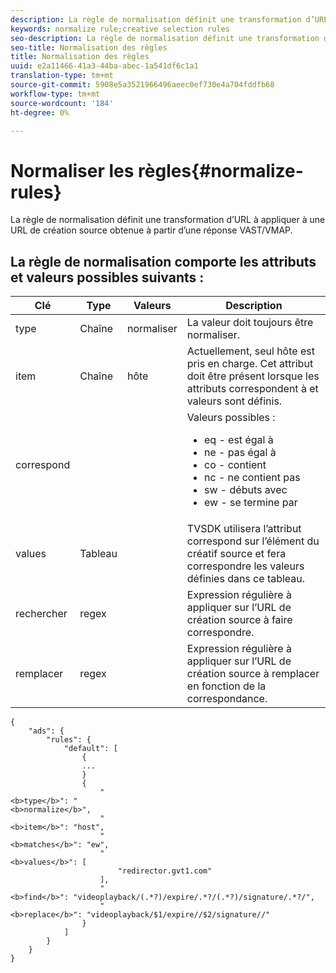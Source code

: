 ```yaml
---
description: La règle de normalisation définit une transformation d’URL à appliquer à une URL de création source obtenue à partir d’une réponse VAST/VMAP.
keywords: normalize rule;creative selection rules
seo-description: La règle de normalisation définit une transformation d’URL à appliquer à une URL de création source obtenue à partir d’une réponse VAST/VMAP.
seo-title: Normalisation des règles
title: Normalisation des règles
uuid: e2a11466-41a3-44ba-abec-1a541df6c1a1
translation-type: tm+mt
source-git-commit: 5908e5a3521966496aeec0ef730e4a704fddfb68
workflow-type: tm+mt
source-wordcount: '184'
ht-degree: 0%

---
```



# Normaliser les règles{#normalize-rules}

La règle de normalisation définit une transformation d’URL à appliquer à une URL de création source obtenue à partir d’une réponse VAST/VMAP.

## La règle de normalisation comporte les attributs et valeurs possibles suivants :

<table id="table_ljp_tgx_hz">  
 <thead> 
  <tr> 
   <th class="entry"> Clé</th> 
   <th class="entry"> Type</th> 
   <th class="entry"> Valeurs</th> 
   <th class="entry"> Description</th> 
  </tr> 
 </thead>
 <tbody> 
  <tr> 
   <td><span class="codeph"> type</span></td> 
   <td><span class="codeph"> Chaîne</span></td> 
   <td><span class="codeph"> normaliser</span></td> 
   <td>La valeur doit toujours être <span class="codeph"> normaliser</span>.</td> 
  </tr> 
  <tr> 
   <td><span class="codeph"> item</span></td> 
   <td><span class="codeph"> Chaîne</span></td> 
   <td><span class="codeph"> hôte</span></td> 
   <td>Actuellement, seul <span class="codeph"> hôte</span> est pris en charge. Cet attribut doit être présent lorsque les attributs <span class="codeph"> correspondent à </span> et <span class="codeph"> valeurs</span> sont définis.</td> 
  </tr> 
  <tr> 
   <td><span class="codeph"> correspond</span></td> 
   <td></td> 
   <td></td> 
   <td>Valeurs possibles :
    <ul id="ul_tnf_2hx_hz"> 
     <li><span class="codeph"> eq</span> - est égal à</li> 
     <li><span class="codeph"> ne</span> - pas égal à</li> 
     <li><span class="codeph"> co</span> - contient</li> 
     <li><span class="codeph"> nc</span> - ne contient pas</li> 
     <li><span class="codeph"> sw</span> - débuts avec</li> 
     <li><span class="codeph"> ew</span> - se termine par</li> 
    </ul></td> 
  </tr> 
  <tr> 
   <td><span class="codeph"> values</span></td> 
   <td><span class="codeph"> Tableau</span></td> 
   <td></td> 
   <td>TVSDK utilisera l’attribut <span class="codeph"> correspond</span> sur l’élément <span class="codeph"> </span> du créatif source et fera correspondre les valeurs définies dans ce tableau.</td> 
  </tr> 
  <tr> 
   <td><span class="codeph"> rechercher</span></td> 
   <td><span class="codeph"> regex</span></td> 
   <td></td> 
   <td> Expression régulière à appliquer sur l’URL de création source à faire correspondre.</td> 
  </tr> 
  <tr> 
   <td><span class="codeph"> remplacer</span></td> 
   <td><span class="codeph"> regex</span></td> 
   <td></td> 
   <td> Expression régulière à appliquer sur l’URL de création source à remplacer en fonction de la correspondance.</td> 
  </tr> 
 </tbody> 
</table>

```
{
    "ads": {
        "rules": {
            "default": [
                {
                ...
                }
                {
                    "
<b>type</b>": "
<b>normalize</b>",
                    "
<b>item</b>": "host",
                    "
<b>matches</b>": "ew",
                    "
<b>values</b>": [
                        "redirector.gvt1.com"
                    ],
                    "
<b>find</b>": "videoplayback/(.*?)/expire/.*?/(.*?)/signature/.*?/",
                    "
<b>replace</b>": "videoplayback/$1/expire//$2/signature//"
                }                
            ]
        }
    }
}
```

